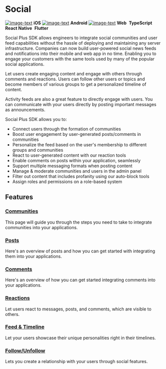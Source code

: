 # Social

[<img src="https://i.ibb.co/w67NSLH/iOSicon.png" alt="image-text" data-size="line">](https://docs.amity.co/social/ios) **iOS** [<img src="https://i.ibb.co/MD88cLD/android-Icon.png" alt="image-text" data-size="line">](https://docs.amity.co/social/android) **Android** [<img src="https://i.ibb.co/ZzhYFSL/webIcon.png" alt="image-text" data-size="line">](https://docs.amity.co/social/web) **Web** <img src="../../.gitbook/assets/Typescript_logo_2020.svg" alt="" data-size="line"> **TypeScript** <img src="../../.gitbook/assets/reactnativelogo.png" alt="" data-size="line"> **React Native** <img src="../../.gitbook/assets/Screen Shot 2565-08-24 at 13.18.22.png" alt="" data-size="line"> **Flutter**

Social Plus SDK allows engineers to integrate social communities and user feed capabilities without the hassle of deploying and maintaining any server infrastructure. Companies can now build user-powered social news feeds and notifications into their mobile and web app in no time. Enabling you to engage your customers with the same tools used by many of the popular social applications.

Let users create engaging content and engage with others through comments and reactions. Users can follow other users or topics and become members of various groups to get a personalized timeline of content.

Activity feeds are also a great feature to directly engage with users. You can communicate with your users directly by posting important messages as announcements.

Social Plus SDK allows you to:

* Connect users through the formation of communities
* Boost user engagement by user-generated posts/comments in communities
* Personalize the feed based on the user's membership to different groups and communities
* React to user-generated content with our reaction tools
* Enable comments on posts within your application, seamlessly
* Support multiple messaging formats when posting content
* Manage & moderate communities and users in the admin panel
* Filter out content that includes profanity using our auto-block tools
* Assign roles and permissions on a role-based system

## Features

### [Communities](communities/)

This page will guide you through the steps you need to take to integrate communities into your applications.

### [Posts](posts/)

Here's an overview of posts and how you can get started with integrating them into your applications.

### [Comments](comments/)

Here's an overview of how you can get started integrating comments into your applications.

### [Reactions](reactions/)

Let users react to messages, posts, and comments, which are visible to others.

### [Feed & Timeline](feed/)

Let your users showcase their unique personalities right in their timelines.

### [Follow/Unfollow](follow-unfollow/)

Lets you create a relationship with your users through social features.